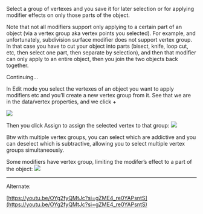 
Select a group of vertexes and you save it for later selection or for applying modifier effects on only those parts of the object.

Note that not all modifiers support only applying to a certain part of an object (via a vertex group aka vertex points you selected). For example, and unfortunately, subdivision surface modifier does not support vertex group. In that case you have to cut your object into parts (bisect, knife, loop cut, etc, then select one part, then separate by selection), and then that modifier can only apply to an entire object, then you join the two objects back together.

Continuing...

In Edit mode you select the vertexes of an object you want to apply modifiers etc and you’ll create a new vertex group from it. See that we are in the data/vertex properties, and we click +

![](https://i.imgur.com/dSmuFmQ.png)

Then you click Assign to assign the selected vertex to that group:
![](https://i.imgur.com/IFKsMZT.png)


Btw with multiple vertex groups, you can select which are addictive and you can deselect which is subtractive, allowing you to select multiple vertex groups simultaneously.

Some modifiers have vertex group, limiting the modifer’s effect to a part of the object:
![](https://i.imgur.com/xT79XvI.png)

---

Alternate:

[https://youtu.be/OYg2fyQMtJc?si=gZME4_re0YAPsntS](https://youtu.be/OYg2fyQMtJc?si=gZME4_re0YAPsntS)
